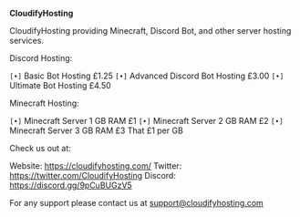 __**CloudifyHosting**__

CloudifyHosting providing Minecraft, Discord Bot, and other server hosting services.

Discord Hosting:

``[•]`` Basic Bot Hosting £1.25
``[•]`` Advanced Discord Bot Hosting £3.00
``[•]`` Ultimate Bot Hosting £4.50

Minecraft Hosting:

``[•]`` Minecraft Server 1 GB RAM £1
``[•]`` Minecraft Server 2 GB RAM £2
``[•]`` Minecraft Server 3 GB RAM £3
That £1 per GB


Check us out at:

Website: https://cloudifyhosting.com/
Twitter: https://twitter.com/CloudifyHosting
Discord: https://discord.gg/9pCuBUGzV5

For any support please contact us at support@cloudifyhosting.com
